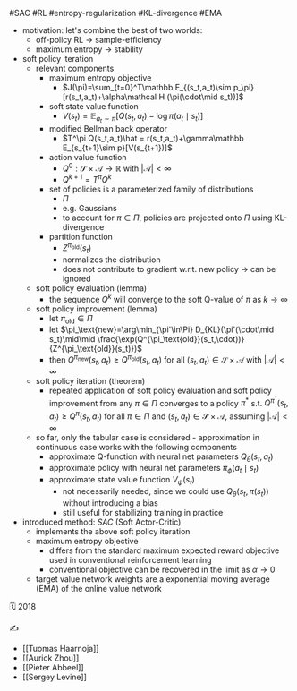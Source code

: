 #SAC #RL #entropy-regularization #KL-divergence #EMA

- motivation: let's combine the best of two worlds:
	- off-policy RL -> sample-efficiency
	- maximum entropy -> stability
- soft policy iteration
	- relevant components
		- maximum entropy objective
			- $J(\pi)=\sum_{t=0}^T\mathbb E_{(s_t,a_t)\sim p_\pi}[r(s_t,a_t)+\alpha\mathcal H (\pi(\cdot\mid s_t))]$
		- soft state value function
			- $V(s_t)=\mathbb E_{a_t\sim\pi}[Q(s_t,a_t)-\log\pi (a_t\mid s_t)]$
		- modified Bellman back operator
			- $T^\pi Q(s_t,a_t)\hat = r(s_t,a_t)+\gamma\mathbb E_{s_{t+1}\sim p}[V(s_{t+1})]$
		- action value function
			- $Q^0:\mathcal S\times\mathcal A\to\mathbb R$ with $\lvert \mathcal A\rvert<\infty$
			- $Q^{k+1}=T^\pi Q^k$
		- set of policies is a parameterized family of distributions
			- $\Pi$
			- e.g. Gaussians
			- to account for $\pi\in\Pi$, policies are projected onto $\Pi$ using KL-divergence
		- partition function
			- $Z^{\pi_\text{old}}(s_t)$
			- normalizes the distribution
			- does not contribute to gradient w.r.t. new policy -> can be ignored
	- soft policy evaluation (lemma)
		- the sequence $Q^k$ will converge to the soft Q-value of $\pi$ as $k\to\infty$
	- soft policy improvement (lemma)
		- let $\pi_\text{old}\in\Pi$
		- let $\pi_\text{new}=\arg\min_{\pi'\in\Pi} D_{KL}(\pi'(\cdot\mid s_t)\mid\mid \frac{\exp(Q^{\pi_\text{old}}(s_t,\cdot))}{Z^{\pi_\text{old}}(s_t)})$
		- then $Q^{\pi_\text{new}}(s_t,a_t)\geq Q^{\pi_\text{old}}(s_t,a_t)$ for all $(s_t,a_t)\in\mathcal S\times \mathcal A$ with $\lvert\mathcal A\rvert < \infty$
	- soft policy iteration (theorem)
		- repeated application of soft policy evaluation and soft policy improvement from any $\pi\in\Pi$ converges to a policy $\pi^*$ s.t. $Q^{\pi^*}(s_t,a_t)\geq Q^\pi(s_t,a_t)$ for all $\pi\in\Pi$ and $(s_t,a_t)\in\mathcal S\times\mathcal A$, assuming $\lvert\mathcal A\rvert <\infty$
	- so far, only the tabular case is considered - approximation in continuous case works with the following components
		- approximate Q-function with neural net parameters $Q_\theta(s_t,a_t)$
		- approximate policy with neural net parameters $\pi_\phi(a_t\mid s_t)$
		- approximate state value function $V_\psi(s_t)$
			- not necessarily needed, since we could use $Q_\theta(s_t,\pi(s_t))$ without introducing a bias
			- still useful for stabilizing training in practice
- introduced method: *SAC* (Soft Actor-Critic)
	- implements the above soft policy iteration
	- maximum entropy objective
		- differs from the standard maximum expected reward objective used in conventional reinforcement learning
		- conventional objective can be recovered in the limit as $\alpha\to 0$
	- target value network weights are a exponential moving average (EMA) of the online value network

🗓️ 2018

✍️
- [[Tuomas Haarnoja]]
- [[Aurick Zhou]]
- [[Pieter Abbeel]]
- [[Sergey Levine]]
